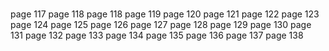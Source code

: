#

page 117
page 118
page 118
page 119
page 120
page 121
page 122
page 123
page 124
page 125
page 126
page 127
page 128
page 129
page 130
page 131
page 132
page 133
page 134
page 135
page 136
page 137
page 138
